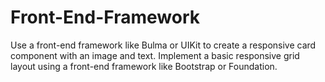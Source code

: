 # Front-End-Framework
Use a front-end framework like Bulma or UIKit to create a responsive card component with an image and text. Implement a basic responsive grid layout using a front-end framework like Bootstrap or Foundation.
